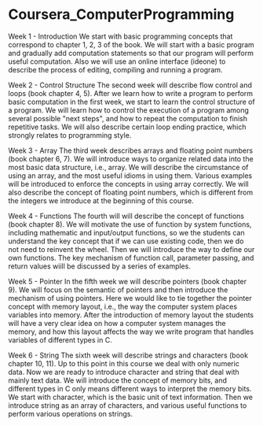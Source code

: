# Coursera_ComputerProgramming

Week 1 - Introduction
We start with basic programming concepts that correspond to chapter 1, 2, 3 of the book. We will start with a basic program and gradually add computation statements so that our program will perform useful computation. Also we will use an online interface (ideone) to describe the process of editing, compiling and running a program.

Week 2 - Control Structure
The second week will describe flow control and loops (book chapter 4, 5). After we learn how to write a program to perform basic computation in the first week, we start to learn the control structure of a program. We will learn how to control the execution of a program among several possible "next steps", and how to repeat the computation to finish repetitive tasks. We will also describe certain loop ending practice, which strongly relates to programming style.

Week 3 - Array
The third week describes arrays and floating point numbers (book chapter 6, 7). We will introduce ways to organize related data into the most basic data structure, i.e., array. We will describe the circumstance of using an array, and the most useful idioms in using them. Various examples will be introduced to enforce the concepts in using array correctly. We will also describe the concept of floating point numbers, which is different from the integers we introduce at the beginning of this course.

Week 4 - Functions
The fourth will will describe the concept of functions (book chapter 8). We will motivate the use of function by system functions, including mathematic and input/output functions, so we the students can understand the key concept that if we can use existing code, then we do not need to reinvent the wheel. Then we will introduce the way to define our own functions. The key mechanism of function call, parameter passing, and return values wiill be discussed by a series of examples.

Week 5 - Pointer
In the fifth week we will describe pointers (book chapter 9). We will focus on the semantic of pointers and then introduce the mechanism of using pointers. Here we would like to tie together the pointer concept with memory layout, i.e., the way the computer system places variables into memory. After the introduction of memory layout the students will have a very clear idea on how a computer system manages the memory, and how this layout affects the way we write program that handles variables of different types in C.

Week 6 - String
The sixth week will describe strings and characters (book chapter 10, 11). Up to this point in this course we deal with only numeric data. Now we are ready to introduce character and string that deal with mainly text data. We will introduce the concept of memory bits, and different types in C only means different ways to interpret the memory bits. We start with character, which is the basic unit of text information. Then we introduce string as an array of characters, and various useful functions to perform various operations on strings.
